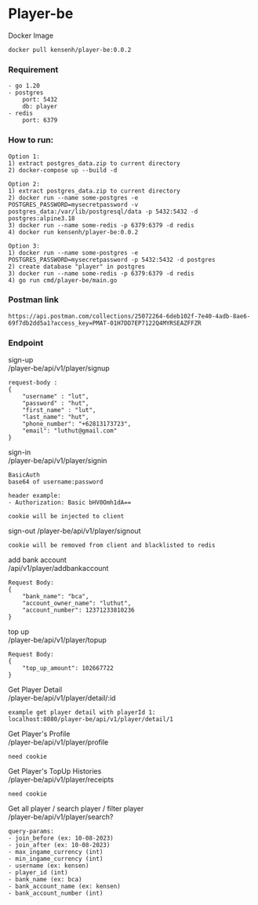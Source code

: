 
# Player-be
Docker Image
```
docker pull kensenh/player-be:0.0.2
```
### Requirement
```
- go 1.20
- postgres
    port: 5432
    db: player
- redis
    port: 6379
```

### How to run:
```
Option 1:
1) extract postgres_data.zip to current directory
2) docker-compose up --build -d

Option 2:
1) extract postgres_data.zip to current directory
2) docker run --name some-postgres -e POSTGRES_PASSWORD=mysecretpassword -v postgres_data:/var/lib/postgresql/data -p 5432:5432 -d postgres:alpine3.18
3) docker run --name some-redis -p 6379:6379 -d redis
4) docker run kensenh/player-be:0.0.2

Option 3:
1) docker run --name some-postgres -e POSTGRES_PASSWORD=mysecretpassword -p 5432:5432 -d postgres
2) create database "player" in postgres
3) docker run --name some-redis -p 6379:6379 -d redis
4) go run cmd/player-be/main.go
```
### Postman link
```
https://api.postman.com/collections/25072264-6deb102f-7e40-4adb-8ae6-69f7db2dd5a1?access_key=PMAT-01H7DD7EP7122Q4MYRSEAZFFZR
```
### Endpoint
sign-up\
/player-be/api/v1/player/signup
```
request-body :
{
    "username" : "lut",
    "password" : "hut",
    "first_name" : "lut",
    "last_name": "hut",
    "phone_number": "+62813173723",
    "email": "luthut@gmail.com"
}
```

sign-in\
/player-be/api/v1/player/signin
```
BasicAuth
base64 of username:password

header example:
- Authorization: Basic bHV0Omh1dA==

cookie will be injected to client
```

sign-out
/player-be/api/v1/player/signout
```
cookie will be removed from client and blacklisted to redis
```

add bank account\
/api/v1/player/addbankaccount
```
Request Body:
{
    "bank_name": "bca",
    "account_owner_name": "luthut",
    "account_number": 12371233810236
}
```

top up\
/player-be/api/v1/player/topup
```
Request Body:
{
    "top_up_amount": 102667722
}
```

Get Player Detail\
/player-be/api/v1/player/detail/:id
```
example get player detail with playerId 1:
localhost:8080/player-be/api/v1/player/detail/1
```

Get Player's Profile\
/player-be/api/v1/player/profile
```
need cookie
```

Get Player's TopUp Histories\
/player-be/api/v1/player/receipts
```
need cookie
```

Get all player / search player / filter player \
/player-be/api/v1/player/search?
```
query-params:
- join_before (ex: 10-08-2023)
- join_after (ex: 10-08-2023)
- max_ingame_currency (int)
- min_ingame_currency (int)
- username (ex: kensen)
- player_id (int)
- bank_name (ex: bca)
- bank_account_name (ex: kensen)
- bank_account_number (int)

```
